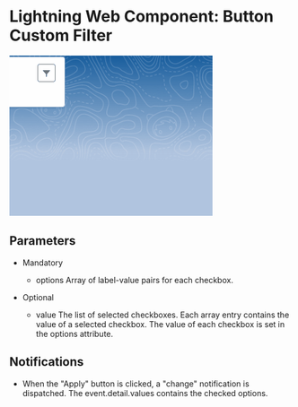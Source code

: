 # Lightning Web Component: Button Custom Filter

<img src="docs/animation.gif" alt=""/>

## Parameters

- Mandatory

  - options Array of label-value pairs for each checkbox.

- Optional

  - value
    The list of selected checkboxes.
    Each array entry contains the value of a selected checkbox.
    The value of each checkbox is set in the options attribute.

## Notifications

- When the "Apply" button is clicked, a "change" notification is dispatched. The event.detail.values contains the checked options.

